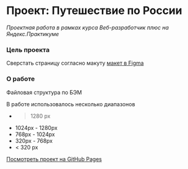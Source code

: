 # Проект: Путешествие по России

_Проектная работа в рамках курса Веб-разработчик плюс на Яндекс.Практикуме_

### Цель проекта

Сверстать страницу согласно макуту [макет в Figma](https://www.figma.com/file/5S2WSbEFL6awjVWJ0NWL8Q/Sprint-3_-Russia-_-desktop-mobile?node-id=28503%3A0)

### О работе

Файловая структура по БЭМ

В работе использовалось несколько диапазонов

- > 1280 px
- 1024px - 1280px
- 768px - 1024px
- 320px - 768px
- < 320 px

[Посмотреть проект на GitHub Pages](https://den6611.github.io/russian-travel/)
